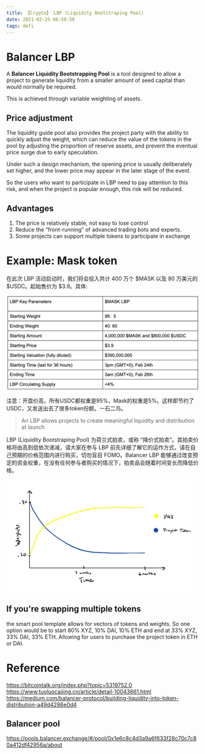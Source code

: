 ```yaml
---
title: 【Crypto】 LBP (Liquidity Bootstraping Pool)
date: 2021-02-25 06:58:58
tags: defi
---
```


# Balancer LBP

A __Balancer Liquidity Bootstrapping Pool__ is a tool designed to allow a project to generate liquidity from a smaller amount of seed capital than would normally be required. 

This is achieved through variable weighting of assets.

## Price adjustment

The liquidity guide pool also provides the project party with the ability to quickly adjust the weight, which can reduce the value of the tokens in the pool by adjusting the proportion of reserve assets, and prevent the eventual price surge due to early speculation. 

Under such a design mechanism, the opening price is usually deliberately set higher, and the lower price may appear in the later stage of the event.

So the users who want to participate in LBP need to pay attention to this risk, and when the project is popular enough, this risk will be reduced.

## Advantages

1. The price is relatively stable, not easy to lose control
2. Reduce the “front-running” of advanced trading bots and experts.
3. Some projects can support multiple tokens to participate in exchange

# Example: Mask token

在此次 LBP 活动启动时，我们将会投入共计 400 万个 $MASK 以及 80 万美元的 $USDC。起始售价为 $3.9。具体:

![](/images/lbp-balancer-mask.png)

注意：开盘价高，所有USDC都权重是95%，Mask的权重是5%。这样即节约了USDC，又发送出去了很多token份额。一石二鸟。

> An LBP allows projects to create meaningful liquidity and distribution at launch

LBP (Liquidity Bootstraping Pool) 为荷兰式拍卖，或称 “降价式拍卖”。其拍卖价格将由高到低依次递减，请大家在参与 LBP 前先详细了解它的运作方式，请在自己预期的价格范围内进行购买，切勿盲目 FOMO。Balancer LBP 能够通过改变预定的资金权重，在没有任何参与者购买的情况下，拍卖品会随着时间变长而降低价格。

![](/images/lbp-Exponential-Example-Pool-Weights.jpg)

## If you're swapping multiple tokens

the smart pool template allows for vectors of tokens and weights. So one option would be to start 80% XYZ, 10% DAI, 10% ETH and end at 33% XYZ, 33% DAI, 33% ETH. Allowing for users to purchase the project token in ETH or DAI.

# Reference

https://bitcointalk.org/index.php?topic=5319752.0
https://www.tuoluocaijing.cn/article/detail-10043661.html
https://medium.com/balancer-protocol/building-liquidity-into-token-distribution-a49d4286e0d4

## Balancer pool

https://pools.balancer.exchange/#/pool/0x1e6c8c4d3a9a6f633f28c70c7c80a412df42956a/about
